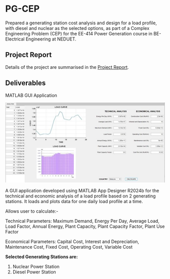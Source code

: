 # PG-CEP
Prepared a generating station cost analysis and design for a load profile, with diesel and nuclear as the selected options, as part of a Complex Engineering Problem (CEP) for the EE-414 Power Generation course in BE-Electrical Engineering at NEDUET.

## Project Report
Details of the project are summarised in the [Project Report](https://github.com/moeed17/PG-CEP/blob/main/PG%20CEP%20Report.pdf).

## Deliverables
MATLAB GUI Application

![My Image](Picture1.jpg)

A GUI application developed using MATLAB App Designer R2024b for the technical and economic analysis of a load profile based on 2 generating stations. It loads and plots data for one daily load profile at a time.

Allows user to calculate:-

Technical Parameters: Maximum Demand, Energy Per Day, Average Load, Load Factor, Annual Energy, Plant Capacity, Plant Capacity Factor, Plant Use Factor

Economical Parameters: Capital Cost, Interest and Depreciation, Maintenance Cost, Fixed Cost, Operating Cost, Variable Cost

**Selected Generating Stations are:**
1. Nuclear Power Station 
2. Diesel Power Station
